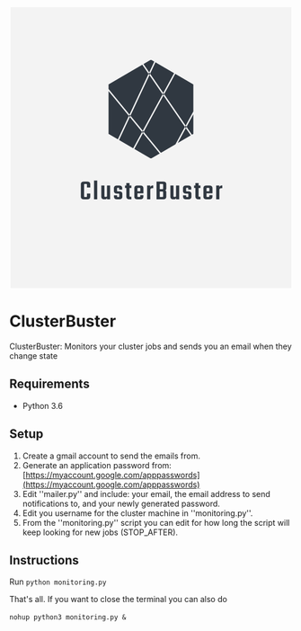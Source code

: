 <p align="center">
	<img src="./logo.png" width="500" height="500">
</p>

# ClusterBuster
ClusterBuster: Monitors your cluster jobs and sends you an email when they change state

## Requirements
* Python 3.6

## Setup
1. Create a gmail account to send the emails from. 
2. Generate an application password from: [https://myaccount.google.com/apppasswords](https://myaccount.google.com/apppasswords)
3. Edit ''mailer.py'' and include: your email, the email address to send notifications to, and your newly generated password.
4. Edit you username for the cluster machine in ''monitoring.py''.
5. From the ''monitoring.py'' script you can edit for how long the script will keep looking for new jobs (STOP_AFTER).


## Instructions
Run ```python monitoring.py```

That's all. If you want to close the terminal you can also do 

```nohup python3 monitoring.py &```
